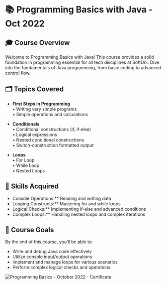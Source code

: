 # 📚 Programming Basics with Java - Oct 2022

## 🎓 Course Overview
Welcome to Programming Basics with Java! This course provides a solid foundation in programming essential for all tech disciplines at SoftUni. Dive into the fundamentals of Java programming, from basic coding to advanced control flow.

## 🗂️ Topics Covered
- **First Steps in Programming**  
    • Writing very simple programs  
    • Simple operations and calculations  

- **Conditionals**  
  • Conditional constructions (if, if-else)  
  • Logical expressions  
  • Nested conditional constructions  
  • Switch-construction formatted output  

- **Loops**  
  • For Loop  
  • While Loop  
  • Nested Loops  

## 🚀 Skills Acquired
  - Console Operations:** Reading and writing data  
  - Looping Constructs:** Mastering for and while loops  
  - Logical Checks:** Implementing if-else and advanced conditions  
  - Complex Loops:** Handling nested loops and complex iterations  

## 📌 Course Goals 
  By the end of this course, you’ll be able to:  
  - Write and debug Java code effectively  
  - Utilize console input/output operations  
  - Implement and manage loops for various scenarios  
  - Perform complex logical checks and operations  

![Programming Basics - October 2022 - Certificate](https://github.com/JulianJekov/SoftUni-Java-Programming-Basics-Oct-2022/assets/122814620/a423aee1-dfaa-40f7-8803-09a4ac6e4099)
